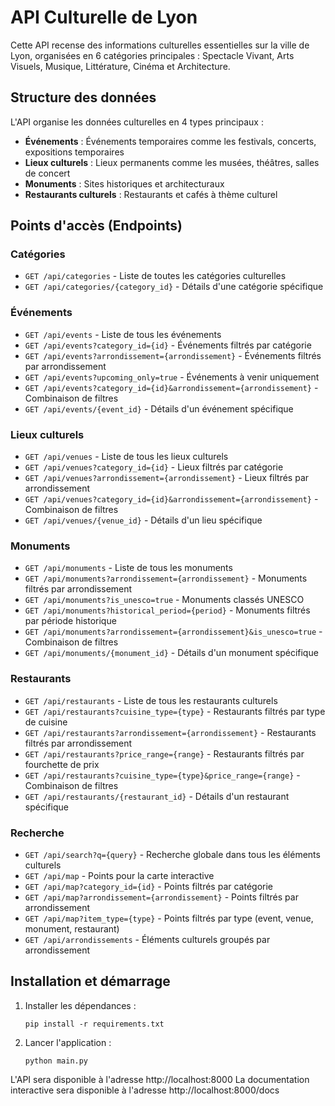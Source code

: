 # API Culturelle de Lyon

Cette API recense des informations culturelles essentielles sur la ville de Lyon, organisées en 6 catégories principales : Spectacle Vivant, Arts Visuels, Musique, Littérature, Cinéma et Architecture.

## Structure des données

L'API organise les données culturelles en 4 types principaux :

- **Événements** : Événements temporaires comme les festivals, concerts, expositions temporaires
- **Lieux culturels** : Lieux permanents comme les musées, théâtres, salles de concert
- **Monuments** : Sites historiques et architecturaux
- **Restaurants culturels** : Restaurants et cafés à thème culturel

## Points d'accès (Endpoints)

### Catégories

- `GET /api/categories` - Liste de toutes les catégories culturelles
- `GET /api/categories/{category_id}` - Détails d'une catégorie spécifique

### Événements

- `GET /api/events` - Liste de tous les événements
- `GET /api/events?category_id={id}` - Événements filtrés par catégorie
- `GET /api/events?arrondissement={arrondissement}` - Événements filtrés par arrondissement
- `GET /api/events?upcoming_only=true` - Événements à venir uniquement
- `GET /api/events?category_id={id}&arrondissement={arrondissement}` - Combinaison de filtres
- `GET /api/events/{event_id}` - Détails d'un événement spécifique

### Lieux culturels

- `GET /api/venues` - Liste de tous les lieux culturels
- `GET /api/venues?category_id={id}` - Lieux filtrés par catégorie
- `GET /api/venues?arrondissement={arrondissement}` - Lieux filtrés par arrondissement
- `GET /api/venues?category_id={id}&arrondissement={arrondissement}` - Combinaison de filtres
- `GET /api/venues/{venue_id}` - Détails d'un lieu spécifique

### Monuments

- `GET /api/monuments` - Liste de tous les monuments
- `GET /api/monuments?arrondissement={arrondissement}` - Monuments filtrés par arrondissement
- `GET /api/monuments?is_unesco=true` - Monuments classés UNESCO
- `GET /api/monuments?historical_period={period}` - Monuments filtrés par période historique
- `GET /api/monuments?arrondissement={arrondissement}&is_unesco=true` - Combinaison de filtres
- `GET /api/monuments/{monument_id}` - Détails d'un monument spécifique

### Restaurants

- `GET /api/restaurants` - Liste de tous les restaurants culturels
- `GET /api/restaurants?cuisine_type={type}` - Restaurants filtrés par type de cuisine
- `GET /api/restaurants?arrondissement={arrondissement}` - Restaurants filtrés par arrondissement
- `GET /api/restaurants?price_range={range}` - Restaurants filtrés par fourchette de prix
- `GET /api/restaurants?cuisine_type={type}&price_range={range}` - Combinaison de filtres
- `GET /api/restaurants/{restaurant_id}` - Détails d'un restaurant spécifique

### Recherche

- `GET /api/search?q={query}` - Recherche globale dans tous les éléments culturels
- `GET /api/map` - Points pour la carte interactive
- `GET /api/map?category_id={id}` - Points filtrés par catégorie
- `GET /api/map?arrondissement={arrondissement}` - Points filtrés par arrondissement
- `GET /api/map?item_type={type}` - Points filtrés par type (event, venue, monument, restaurant)
- `GET /api/arrondissements` - Éléments culturels groupés par arrondissement

## Installation et démarrage

1. Installer les dépendances :
   ```
   pip install -r requirements.txt
   ```

2. Lancer l'application :
   ```
   python main.py
   ```

L'API sera disponible à l'adresse http://localhost:8000
La documentation interactive sera disponible à l'adresse http://localhost:8000/docs
